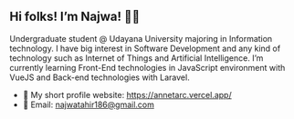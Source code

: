 ## Hi folks! I’m Najwa! 👋🏻

Undergraduate student @ Udayana University majoring in Information technology. I have big interest in Software Development and any kind of technology such as Internet of Things and Artificial Intelligence. I’m currently learning Front-End technologies in JavaScript environment with VueJS and Back-end technologies with Laravel.

- 📇 My short profile website: https://annetarc.vercel.app/
- 📨 Email: najwatahir186@gmail.com
